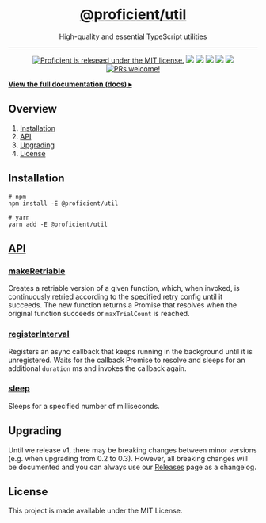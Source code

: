 <h1 align="center">
  <a href="https://kafkas.github.io/proficient/util">
    @proficient/util
  </a>
</h1>

<p align="center">
    High-quality and essential TypeScript utilities
</p>

---

<p align="center">
    <a href="https://github.com/kafkas/proficient/blob/main/LICENSE">
    <img src="https://img.shields.io/badge/license-MIT-blue.svg" alt="Proficient is released under the MIT license." /></a>
    <a href="https://npmjs.com/package/@proficient/util" alt="Version">
        <img src="https://img.shields.io/npm/v/@proficient/util" /></a>
    <a href="https://npmjs.com/package/@proficient/util" alt="Size">
        <img src="https://img.shields.io/bundlephobia/min/@proficient/util" /></a>
    <a href="https://npmjs.com/package/@proficient/util" alt="Downloads">
        <img src="https://img.shields.io/npm/dm/@proficient/util" /></a>
    <a href="https://" alt="Types">
        <img src="https://img.shields.io/npm/types/@proficient/util" /></a>
    <a href="https://lerna.js.org/" alt="Framework">
        <img src="https://img.shields.io/badge/maintained%20with-lerna-cc00ff.svg" /></a>
    <a href="https://github.com/kafkas/proficient">
    <img src="https://img.shields.io/badge/PRs-welcome-brightgreen.svg" alt="PRs welcome!" /></a>
</p>

[**View the full documentation (docs) ▸**](https://kafkas.github.io/proficient/util)

## Overview

1. [Installation](#Installation)
2. [API](#API)
3. [Upgrading](#Upgrading)
4. [License](#License)

## Installation

```
# npm
npm install -E @proficient/util

# yarn
yarn add -E @proficient/util
```

## [API](https://kafkas.github.io/proficient/util)

### [makeRetriable](https://kafkas.github.io/proficient/util/0.2/modules.html#makeRetriable)

Creates a retriable version of a given function, which, when invoked, is continuously retried according to the specified retry config until it succeeds. The new function returns a Promise that resolves when the original function succeeds or `maxTrialCount` is reached.

### [registerInterval](https://kafkas.github.io/proficient/util/0.2/modules.html#registerInterval)

Registers an async callback that keeps running in the background until it is unregistered. Waits for the callback Promise to resolve and sleeps for an additional `duration` ms and invokes the callback again.

### [sleep](https://kafkas.github.io/proficient/util/0.2/modules.html#sleep)

Sleeps for a specified number of milliseconds.

## Upgrading

Until we release v1, there may be breaking changes between minor versions (e.g. when upgrading from 0.2 to 0.3). However, all breaking changes will be documented and you can always use our [Releases](https://github.com/kafkas/proficient/releases) page as a changelog.

## License

This project is made available under the MIT License.
